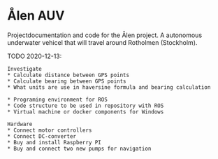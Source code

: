 # Ålen AUV
Projectdocumentation and code for the Ålen project. A autonomous underwater vehicel that will travel around Rotholmen (Stockholm).

TODO 2020-12-13:

	Investigate
	* Calculate distance between GPS points
	* Calculate bearing between GPS points
	* What units are use in haversine formula and bearing calculation
	
	* Programing environment for ROS
	* Code structure to be used in repository with ROS
	* Virtual machine or docker components for Windows
	
	Hardware
	* Connect motor controllers
	* Connect DC-converter
	* Buy and install Raspberry PI
	* Buy and connect two new pumps for navigation
